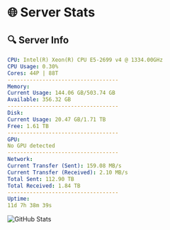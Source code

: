 # 🌐 Server Stats
## 🔍 Server Info
```yaml
CPU: Intel(R) Xeon(R) CPU E5-2699 v4 @ 1334.00GHz
CPU Usage: 0.30%
Cores: 44P | 88T
-----------------------------------
Memory:
Current Usage: 144.06 GB/503.74 GB
Available: 356.32 GB
-----------------------------------
Disk:
Current Usage: 20.47 GB/1.71 TB
Free: 1.61 TB
-----------------------------------
GPU:
No GPU detected
-----------------------------------
Network:
Current Transfer (Sent): 159.08 MB/s
Current Transfer (Received): 2.10 MB/s
Total Sent: 112.90 TB
Total Received: 1.84 TB
-----------------------------------
Uptime:
11d 7h 38m 39s
```
![GitHub Stats](https://img.shields.io/badge/Updated-2025-02-19_06:21:57-blue)